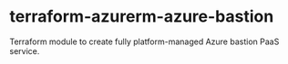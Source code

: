 # terraform-azurerm-azure-bastion
Terraform module to create fully platform-managed Azure bastion PaaS service.  
